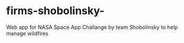 # firms-shobolinsky-
Web app for NASA Space App Challange by team Shobolinsky to help manage wildfires
